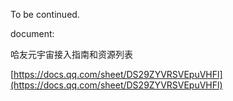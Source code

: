 To be continued.

document:

哈友元宇宙接入指南和资源列表

[https://docs.qq.com/sheet/DS29ZYVRSVEpuVHFl](https://docs.qq.com/sheet/DS29ZYVRSVEpuVHFl)

